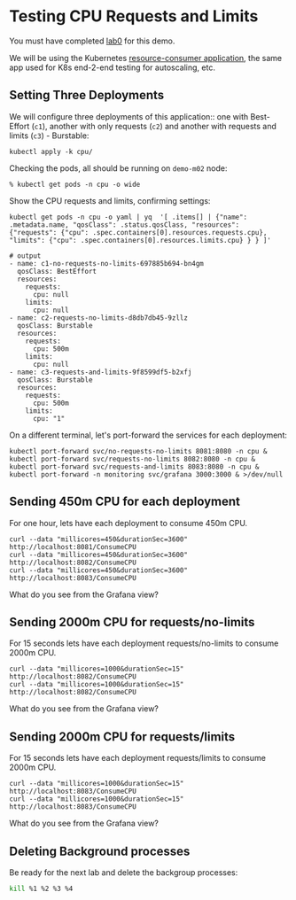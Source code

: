 # Testing CPU Requests and Limits

You must have completed [lab0](../lab0/README.md) for this demo.

We will be using the Kubernetes [resource-consumer application](https://github.com/kubernetes/kubernetes/tree/master/test/images/resource-consumer), the same app used for K8s end-2-end testing for autoscaling, etc.

## Setting Three Deployments

We will configure three deployments of this application:: one with Best-Effort (`c1`),  another with only requests (`c2`) and another with requests and limits (`c3`) - Burstable:

```
kubectl apply -k cpu/

```

Checking the pods, all should be running on `demo-m02` node:

```
% kubectl get pods -n cpu -o wide
```

Show the CPU requests and limits, confirming settings:

```
kubectl get pods -n cpu -o yaml | yq  '[ .items[] | {"name": .metadata.name, "qosClass": .status.qosClass, "resources": {"requests": {"cpu": .spec.containers[0].resources.requests.cpu}, "limits": {"cpu": .spec.containers[0].resources.limits.cpu} } } ]'

# output
- name: c1-no-requests-no-limits-697885b694-bn4gm
  qosClass: BestEffort
  resources:
    requests:
      cpu: null
    limits:
      cpu: null
- name: c2-requests-no-limits-d8db7db45-9zllz
  qosClass: Burstable
  resources:
    requests:
      cpu: 500m
    limits:
      cpu: null
- name: c3-requests-and-limits-9f8599df5-b2xfj
  qosClass: Burstable
  resources:
    requests:
      cpu: 500m
    limits:
      cpu: "1"

```

On a different terminal, let's port-forward the services for each deployment:

```
kubectl port-forward svc/no-requests-no-limits 8081:8080 -n cpu &
kubectl port-forward svc/requests-no-limits 8082:8080 -n cpu &
kubectl port-forward svc/requests-and-limits 8083:8080 -n cpu &
kubectl port-forward -n monitoring svc/grafana 3000:3000 & >/dev/null
```

## Sending 450m CPU for each deployment

For one hour, lets have each deployment to consume 450m CPU.

```
curl --data "millicores=450&durationSec=3600" http://localhost:8081/ConsumeCPU
curl --data "millicores=450&durationSec=3600" http://localhost:8082/ConsumeCPU
curl --data "millicores=450&durationSec=3600" http://localhost:8083/ConsumeCPU
```

What do you see from the Grafana view?


## Sending 2000m CPU for requests/no-limits

For 15 seconds lets have each deployment requests/no-limits to consume 2000m CPU.

```
curl --data "millicores=1000&durationSec=15" http://localhost:8082/ConsumeCPU
curl --data "millicores=1000&durationSec=15" http://localhost:8082/ConsumeCPU
```

What do you see from the Grafana view?


## Sending 2000m CPU for requests/limits

For 15 seconds lets have each deployment requests/limits to consume 2000m CPU.

```
curl --data "millicores=1000&durationSec=15" http://localhost:8083/ConsumeCPU
curl --data "millicores=1000&durationSec=15" http://localhost:8083/ConsumeCPU
```

What do you see from the Grafana view?


## Deleting Background processes

Be ready for the next lab and delete the backgroup processes:
```sh
kill %1 %2 %3 %4
```
